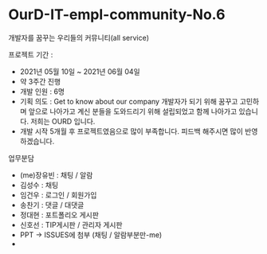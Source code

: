 # OurD-IT-empl-community-No.6
개발자를 꿈꾸는 우리들의 커뮤니티(all service)

프로젝트 기간 :
- 2021년 05월 10일 ~ 2021년 06월 04일
- 약 3주간 진행
- 개발 인원 : 6명
- 기획 의도 : Get to know about our company 개발자가 되기 위해 꿈꾸고 고민하며 앞으로 나아가고 계신 분들을 도와드리기 위해 설립되었고 함께 나아가고 있습니다. 저희는 OURD 입니다.
- 개발 시작 5개월 후 프로젝트였음으로 많이 부족합니다. 피드백 해주시면 많이 반영하겠습니다.

업무분담
- (me)장유빈 : 채팅 / 알람
- 김성수 : 채팅
- 임건우 : 로그인 / 회원가입
- 송찬기 : 댓글 / 대댓글
- 정대현 : 포트폴리오 게시판
- 신호선 : TIP게시판 / 관리자 게시판
- PPT -> ISSUES에 첨부 (채팅 / 알람부분만-me)
- 

